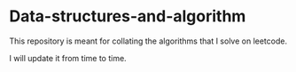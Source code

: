 # Data-structures-and-algorithm

This repository is meant for collating the algorithms that I solve on leetcode.

I will update it from time to time.